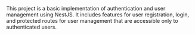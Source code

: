 This project is a basic implementation of authentication and user management using NestJS. It includes features for user registration, login, and protected routes for user management that are accessible only to authenticated users.
